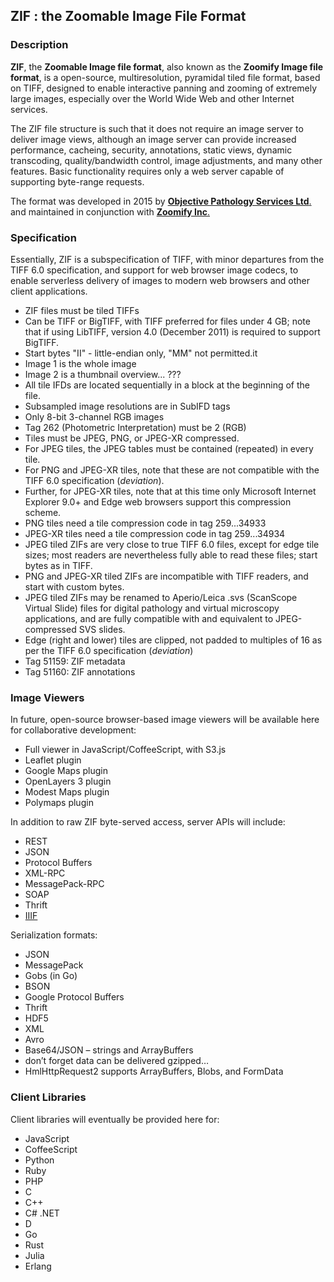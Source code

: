 ## ZIF : the Zoomable Image File Format
### Description
**ZIF**, the **Zoomable Image file format**, also known as the **Zoomify Image file format**, is a open-source, multiresolution, pyramidal tiled file format, based on TIFF, designed to enable interactive panning and zooming of extremely large images, especially over the World Wide Web and other Internet services.

The ZIF file structure is such that it does not require an image server to deliver image views, although an image server can provide increased performance, cacheing, security, annotations, static views, dynamic transcoding, quality/bandwidth control, image adjustments, and many other features. Basic functionality requires only a web server capable of supporting byte-range requests.

The format was developed in 2015 by [**Objective Pathology Services Ltd**.](http://www.objectivepathology.com) and maintained in conjunction with [**Zoomify Inc**.](http://zoomify.com)

### Specification
Essentially, ZIF is a subspecification of TIFF, with minor departures from the TIFF 6.0 specification, and support for web browser image codecs, to enable serverless delivery of images to modern web browsers and other client applications.

- ZIF files must be tiled TIFFs
- Can be TIFF or BigTIFF, with TIFF preferred for files under 4 GB; note that if using LibTIFF, version 4.0 (December 2011) is required to support BigTIFF.
- Start bytes "II" - little-endian only, "MM" not permitted.it
- Image 1 is the whole image
- Image 2 is a thumbnail overview... ???
- All tile IFDs are located sequentially in a block at the beginning of the file.
- Subsampled image resolutions are in SubIFD tags
- Only 8-bit 3-channel RGB images
- Tag 262 (Photometric Interpretation) must be 2 (RGB)
- Tiles must be JPEG, PNG, or JPEG-XR compressed.
- For JPEG tiles, the JPEG tables must be contained (repeated) in every tile.
- For PNG and JPEG-XR tiles, note that these are not compatible with the TIFF 6.0 specification (*deviation*).
- Further, for JPEG-XR tiles, note that at this time only Microsoft Internet Explorer 9.0+ and Edge web browsers support this compression scheme.
- PNG tiles need a tile compression code in tag 259...34933
- JPEG-XR tiles need a tile compression code in tag 259...34934
- JPEG tiled ZIFs are very close to true TIFF 6.0 files, except for edge tile sizes; most readers are nevertheless fully able to read these files; start bytes as in TIFF.
- PNG and JPEG-XR tiled ZIFs are incompatible with TIFF readers, and start with custom bytes.
- JPEG tiled ZIFs may be renamed to Aperio/Leica .svs (ScanScope Virtual Slide) files for digital pathology and virtual microscopy applications, and are fully compatible with and equivalent to JPEG-compressed SVS slides.
- Edge (right and lower) tiles are clipped, not padded to multiples of 16 as per the TIFF 6.0 specification (*deviation*)
- Tag 51159: ZIF metadata
- Tag 51160: ZIF annotations


### Image Viewers
In future, open-source browser-based image viewers will be available here for collaborative development:

* Full viewer in JavaScript/CoffeeScript, with S3.js
* Leaflet plugin
* Google Maps plugin
* OpenLayers 3 plugin
* Modest Maps plugin
* Polymaps plugin

In addition to raw ZIF byte-served access, server APIs will include:

* REST
* JSON
* Protocol Buffers
* XML-RPC
* MessagePack-RPC
* SOAP
* Thrift
* [IIIF](http://iiif.io)

Serialization formats:

* JSON
* MessagePack
* Gobs (in Go)
* BSON
* Google Protocol Buffers
* Thrift
* HDF5
* XML
* Avro
* Base64/JSON – strings and ArrayBuffers
* don’t forget data can be delivered gzipped…
* HmlHttpRequest2 supports ArrayBuffers, Blobs, and FormData


### Client Libraries
Client libraries will eventually be provided here for:

* JavaScript
* CoffeeScript
* Python
* Ruby
* PHP
* C
* C++
* C# .NET
* D
* Go
* Rust
* Julia
* Erlang